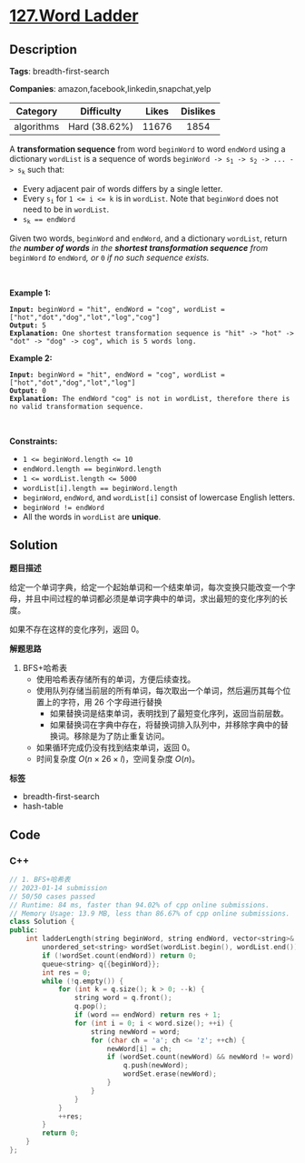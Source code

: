# [127.Word Ladder](https://leetcode.com/problems/word-ladder/description/)

## Description

**Tags**: breadth-first-search

**Companies**: amazon,facebook,linkedin,snapchat,yelp

|  Category  |  Difficulty   | Likes | Dislikes |
| :--------: | :-----------: | :---: | :------: |
| algorithms | Hard (38.62%) | 11676 |   1854   |

<p>A <strong>transformation sequence</strong> from word <code>beginWord</code> to word <code>endWord</code> using a dictionary <code>wordList</code> is a sequence of words <code>beginWord -&gt; s<sub>1</sub> -&gt; s<sub>2</sub> -&gt; ... -&gt; s<sub>k</sub></code> such that:</p>
<ul>
  <li>Every adjacent pair of words differs by a single letter.</li>
  <li>Every <code>s<sub>i</sub></code> for <code>1 &lt;= i &lt;= k</code> is in <code>wordList</code>. Note that <code>beginWord</code> does not need to be in <code>wordList</code>.</li>
  <li><code>s<sub>k</sub> == endWord</code></li>
</ul>
<p>Given two words, <code>beginWord</code> and <code>endWord</code>, and a dictionary <code>wordList</code>, return <em>the <strong>number of words</strong> in the <strong>shortest transformation sequence</strong> from</em> <code>beginWord</code> <em>to</em> <code>endWord</code><em>, or </em><code>0</code><em> if no such sequence exists.</em></p>
<p>&nbsp;</p>
<p><strong class="example">Example 1:</strong></p>
<pre><code><strong>Input:</strong> beginWord = &quot;hit&quot;, endWord = &quot;cog&quot;, wordList = [&quot;hot&quot;,&quot;dot&quot;,&quot;dog&quot;,&quot;lot&quot;,&quot;log&quot;,&quot;cog&quot;]
<strong>Output:</strong> 5
<strong>Explanation:</strong> One shortest transformation sequence is &quot;hit&quot; -&gt; &quot;hot&quot; -&gt; &quot;dot&quot; -&gt; &quot;dog&quot; -&gt; cog&quot;, which is 5 words long.</code></pre>
<p><strong class="example">Example 2:</strong></p>
<pre><code><strong>Input:</strong> beginWord = &quot;hit&quot;, endWord = &quot;cog&quot;, wordList = [&quot;hot&quot;,&quot;dot&quot;,&quot;dog&quot;,&quot;lot&quot;,&quot;log&quot;]
<strong>Output:</strong> 0
<strong>Explanation:</strong> The endWord &quot;cog&quot; is not in wordList, therefore there is no valid transformation sequence.</code></pre>
<p>&nbsp;</p>
<p><strong>Constraints:</strong></p>
<ul>
  <li><code>1 &lt;= beginWord.length &lt;= 10</code></li>
  <li><code>endWord.length == beginWord.length</code></li>
  <li><code>1 &lt;= wordList.length &lt;= 5000</code></li>
  <li><code>wordList[i].length == beginWord.length</code></li>
  <li><code>beginWord</code>, <code>endWord</code>, and <code>wordList[i]</code> consist of lowercase English letters.</li>
  <li><code>beginWord != endWord</code></li>
  <li>All the words in <code>wordList</code> are <strong>unique</strong>.</li>
</ul>

## Solution

**题目描述**

给定一个单词字典，给定一个起始单词和一个结束单词，每次变换只能改变一个字母，并且中间过程的单词都必须是单词字典中的单词，求出最短的变化序列的长度。

如果不存在这样的变化序列，返回 0。

**解题思路**

1. BFS+哈希表
   - 使用哈希表存储所有的单词，方便后续查找。
   - 使用队列存储当前层的所有单词，每次取出一个单词，然后遍历其每个位置上的字符，用 26 个字母进行替换
     - 如果替换词是结束单词，表明找到了最短变化序列，返回当前层数。
     - 如果替换词在字典中存在，将替换词排入队列中，并移除字典中的替换词。移除是为了防止重复访问。
   - 如果循环完成仍没有找到结束单词，返回 0。
   - 时间复杂度 $O(n \times 26 \times l)$，空间复杂度 $O(n)$。

**标签**

- breadth-first-search
- hash-table

<!-- code start -->
## Code

### C++

```cpp
// 1. BFS+哈希表
// 2023-01-14 submission
// 50/50 cases passed
// Runtime: 84 ms, faster than 94.02% of cpp online submissions.
// Memory Usage: 13.9 MB, less than 86.67% of cpp online submissions.
class Solution {
public:
    int ladderLength(string beginWord, string endWord, vector<string>& wordList) {
        unordered_set<string> wordSet(wordList.begin(), wordList.end());
        if (!wordSet.count(endWord)) return 0;
        queue<string> q{{beginWord}};
        int res = 0;
        while (!q.empty()) {
            for (int k = q.size(); k > 0; --k) {
                string word = q.front();
                q.pop();
                if (word == endWord) return res + 1;
                for (int i = 0; i < word.size(); ++i) {
                    string newWord = word;
                    for (char ch = 'a'; ch <= 'z'; ++ch) {
                        newWord[i] = ch;
                        if (wordSet.count(newWord) && newWord != word) {
                            q.push(newWord);
                            wordSet.erase(newWord);
                        }
                    }
                }
            }
            ++res;
        }
        return 0;
    }
};
```

<!-- code end -->
